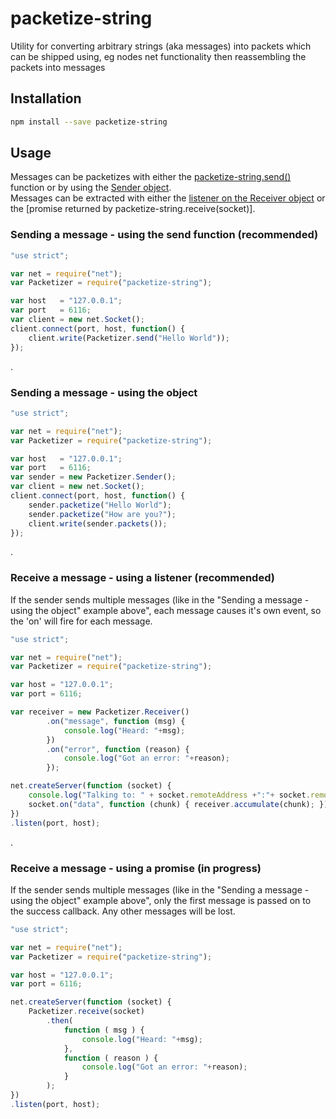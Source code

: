 packetize-string
================

Utility for converting arbitrary strings (aka messages) into packets which can be shipped using, eg nodes net functionality then reassembling the packets into messages

## Installation
```bash
npm install --save packetize-string
```

## Usage
Messages can be packetizes with either the [packetize-string.send(<String>)](#sendFn) function or by using the [Sender object](#sendOO).<br>
Messages can be extracted with either the [listener on the Receiver object](rcvLsnr) or the [promise returned by packetize-string.receive(socket)].

<a name="sendFn"></a>
### Sending a message - using the send function (recommended)
```javascript
"use strict";

var net = require("net");
var Packetizer = require("packetize-string");

var host   = "127.0.0.1";
var port   = 6116;
var client = new net.Socket();
client.connect(port, host, function() {
    client.write(Packetizer.send("Hello World"));
});
```

<a name="sendOO"></a>.
### Sending a message - using the object
```javascript
"use strict";

var net = require("net");
var Packetizer = require("packetize-string");

var host   = "127.0.0.1";
var port   = 6116;
var sender = new Packetizer.Sender();
var client = new net.Socket();
client.connect(port, host, function() {
    sender.packetize("Hello World");
    sender.packetize("How are you?");
    client.write(sender.packets());
});
```

<a name="rcvLsnr"></a>.
### Receive a message - using a listener (recommended)
If the sender sends multiple messages (like in the "Sending a message - using the object" example above", each message causes it's own event, so the 'on' will fire for each message.
```javascript
"use strict";

var net = require("net");
var Packetizer = require("packetize-string");

var host = "127.0.0.1";
var port = 6116;

var receiver = new Packetizer.Receiver()
        .on("message", function (msg) {
            console.log("Heard: "+msg);
        })
        .on("error", function (reason) {
            console.log("Got an error: "+reason);
        });

net.createServer(function (socket) {
    console.log("Talking to: " + socket.remoteAddress +":"+ socket.remotePort);
    socket.on("data", function (chunk) { receiver.accumulate(chunk); });
})
.listen(port, host);
```

<a name="rcvPrms"></a>.
### Receive a message - using a promise (in progress)
If the sender sends multiple messages (like in the "Sending a message - using the object" example above", only the first message is passed on to the success callback. Any other messages will be lost.

```javascript
"use strict";

var net = require("net");
var Packetizer = require("packetize-string");

var host = "127.0.0.1";
var port = 6116;

net.createServer(function (socket) {
    Packetizer.receive(socket)
        .then(
            function ( msg ) {
                console.log("Heard: "+msg);
            },
            function ( reason ) {
                console.log("Got an error: "+reason);
            }
        );
})
.listen(port, host);
```



